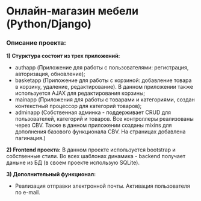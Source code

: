 # Онлайн-магазин мебели (Python/Django)
### Описание проекта:
**1) Стурктура состоит из трех приложений:**
* authapp (Приложение для работы с пользователями: регистрация, авторизация, обновление);
* basketapp (Приложение для работы с корзиной: добавление товара в корзину, удаление, редактирование). В данном приложении также используется AJAX для редактирования корзины;
* mainapp (Приложения для работы с товарами и категориями, создан контекстный процессор для категорий товаров);
* adminapp (Собственная админка - поддерживает CRUD для пользователей, категорий и товаров. Все контроллеры реализованы через CBV. Также в данном приложении созданы mixins для дополнения базового функционала CBV. На страницах добавлена пагинация.)

**2) Frontend проекта:**
В данном проекте используется bootstrap и собственные стили. Во всех шаблонах динамика - backend получает даныне из БД (в своем проекте использую SQLite).

**3) Дополнительный функционал:**
* Реализация отправки электронной почты. Активация пользователя по e-mail.
